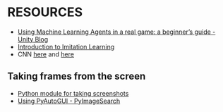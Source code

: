 # RESOURCES
 - [Using Machine Learning Agents in a real game: a beginner’s guide - Unity Blog](https://blogs.unity3d.com/2017/12/11/using-machine-learning-agents-in-a-real-game-a-beginners-guide/)
 - [Introduction to Imitation Learning](https://blog.statsbot.co/introduction-to-imitation-learning-32334c3b1e7a)
 - CNN [here](https://www.youtube.com/watch?v=FTr3n7uBIuE&t=1782s) and [here](https://www.youtube.com/watch?v=cAICT4Al5Ow&t=4s)
 ## Taking frames from the screen
 - [Python module for taking screenshots](https://pypi.org/project/pyscreenshot/)
 - [Using PyAutoGUI - PyImageSearch](https://www.pyimagesearch.com/2018/01/01/taking-screenshots-with-opencv-and-python/)
